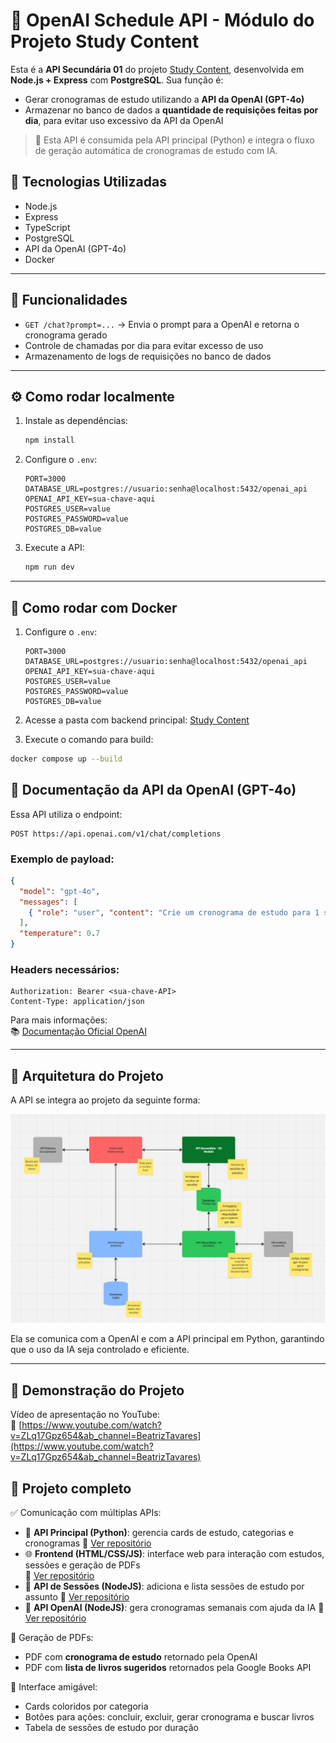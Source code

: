 
# 🤖 OpenAI Schedule API - Módulo do Projeto Study Content

Esta é a **API Secundária 01** do projeto [Study Content](https://github.com/BeatrizTavare-s/MVP4-backend), desenvolvida em **Node.js + Express** com **PostgreSQL**. Sua função é:

- Gerar cronogramas de estudo utilizando a **API da OpenAI (GPT-4o)**
- Armazenar no banco de dados a **quantidade de requisições feitas por dia**, para evitar uso excessivo da API da OpenAI

> 🔗 Esta API é consumida pela API principal (Python) e integra o fluxo de geração automática de cronogramas de estudo com IA.

## 🚀 Tecnologias Utilizadas

- Node.js
- Express
- TypeScript
- PostgreSQL
- API da OpenAI (GPT-4o)
- Docker

---

## 📌 Funcionalidades

- `GET /chat?prompt=...` → Envia o prompt para a OpenAI e retorna o cronograma gerado
- Controle de chamadas por dia para evitar excesso de uso
- Armazenamento de logs de requisições no banco de dados

---

## ⚙️ Como rodar localmente

1. Instale as dependências:
   ```bash
   npm install
   ```

2. Configure o `.env`:
   ```
   PORT=3000
   DATABASE_URL=postgres://usuario:senha@localhost:5432/openai_api
   OPENAI_API_KEY=sua-chave-aqui
   POSTGRES_USER=value
   POSTGRES_PASSWORD=value
   POSTGRES_DB=value
   ```

3. Execute a API:
   ```bash
   npm run dev
   ```

---

## 🐳 Como rodar com Docker

1. Configure o `.env`:
   ```
   PORT=3000
   DATABASE_URL=postgres://usuario:senha@localhost:5432/openai_api
   OPENAI_API_KEY=sua-chave-aqui
   POSTGRES_USER=value
   POSTGRES_PASSWORD=value
   POSTGRES_DB=value

2. Acesse a pasta com backend principal:
[Study Content](https://github.com/BeatrizTavare-s/MVP4-backend)

3. Execute o comando para build:
```bash
docker compose up --build
```

## 🧾 Documentação da API da OpenAI (GPT-4o)

Essa API utiliza o endpoint:

```
POST https://api.openai.com/v1/chat/completions
```

### Exemplo de payload:

```json
{
  "model": "gpt-4o",
  "messages": [
    { "role": "user", "content": "Crie um cronograma de estudo para 1 semana de inglês básico" }
  ],
  "temperature": 0.7
}
```

### Headers necessários:

```
Authorization: Bearer <sua-chave-API>
Content-Type: application/json
```

Para mais informações:  
📚 [Documentação Oficial OpenAI](https://platform.openai.com/docs/overview)

---

## 🧭 Arquitetura do Projeto

A API se integra ao projeto da seguinte forma:

![Arquitetura](https://github.com/BeatrizTavare-s/MVP4-backend/blob/main/img-readme/Fluxograma-explicado.PNG)

Ela se comunica com a OpenAI e com a API principal em Python, garantindo que o uso da IA seja controlado e eficiente.

---

## 🎥 Demonstração do Projeto

Vídeo de apresentação no YouTube:  
🔗 [https://www.youtube.com/watch?v=ZLq17Gpz654&ab_channel=BeatrizTavares](https://www.youtube.com/watch?v=ZLq17Gpz654&ab_channel=BeatrizTavares)


## 📌 Projeto completo

✅ Comunicação com múltiplas APIs:
- 📘 **API Principal (Python)**: gerencia cards de estudo, categorias e cronogramas
🔗 [Ver repositório](https://github.com/BeatrizTavare-s/MVP4-backend)
- 🌐 **Frontend (HTML/CSS/JS)**: interface web para interação com estudos, sessões e geração de PDFs  
  🔗 [Ver repositório](https://github.com/BeatrizTavare-s/MVP4-frontend)
- 🧩 **API de Sessões (NodeJS)**: adiciona e lista sessões de estudo por assunto
🔗 [Ver repositório](https://github.com/BeatrizTavare-s/MVP4-API-SESSIONS)
- 🤖 **API OpenAI (NodeJS)**: gera cronogramas semanais com ajuda da IA
🔗 [Ver repositório](https://github.com/BeatrizTavare-s/MVP4-API-CHAT)

📄 Geração de PDFs:
- PDF com **cronograma de estudo** retornado pela OpenAI
- PDF com **lista de livros sugeridos** retornados pela Google Books API

🎨 Interface amigável:
- Cards coloridos por categoria
- Botões para ações: concluir, excluir, gerar cronograma e buscar livros
- Tabela de sessões de estudo por duração